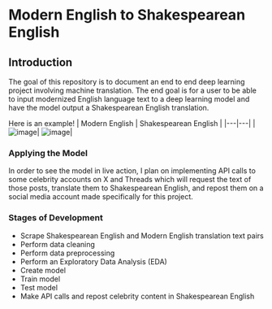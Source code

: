 # Modern English to Shakespearean English 

## Introduction 
The goal of this repository is to document an end to end deep learning project involving machine translation. The end goal
is for a user to be able to input modernized English language text to a deep learning model and have the model output
a Shakespearean English translation. 

Here is an example! 
| Modern English  | Shakespearean English  |
|---|---|
| ![image](https://github.com/DiscoDoggy/shakespeare_translation/assets/110149934/12f4bd84-a4b3-4131-92a6-dcc34ffe160d)| ![image](https://github.com/DiscoDoggy/shakespeare_translation/assets/110149934/efd1f957-8f67-4224-815a-6d8e06f10c24)| 

### Applying the Model 
In order to see the model in live action, I plan on implementing API calls to some celebrity accounts on
X and Threads which will request the text of those posts, translate them to Shakespearean English, and repost them on a social media account
made specifically for this project. 

### Stages of Development 
* Scrape Shakespearean English and Modern English translation text pairs
* Perform data cleaning
* Perform data preprocessing
* Perform an Exploratory Data Analysis (EDA)
* Create model
* Train model
* Test model
* Make API calls and repost celebrity content in Shakespearean English

